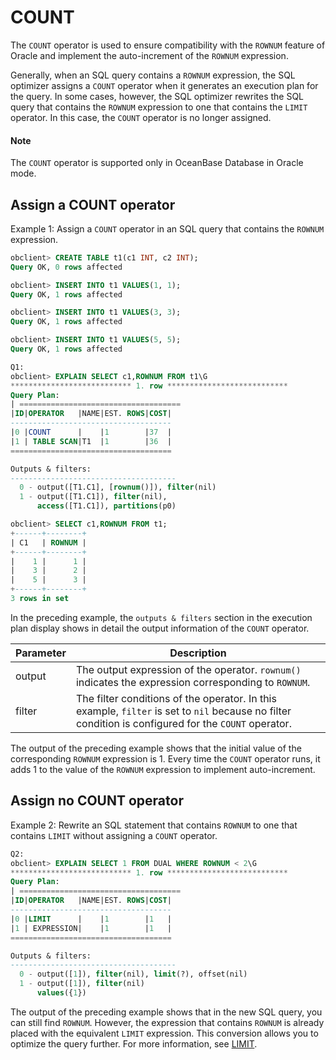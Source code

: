 # COUNT

The `COUNT` operator is used to ensure compatibility with the `ROWNUM` feature of Oracle and implement the auto-increment of the `ROWNUM` expression.

Generally, when an SQL query contains a `ROWNUM` expression, the SQL optimizer assigns a `COUNT` operator when it generates an execution plan for the query. In some cases, however, the SQL optimizer rewrites the SQL query that contains the `ROWNUM` expression to one that contains the `LIMIT` operator. In this case, the `COUNT` operator is no longer assigned.

  <main id="notice" type='explain'>
    <h4>Note</h4>
    <p>The <code>COUNT</code> operator is supported only in OceanBase Database in Oracle mode. </p>
  </main>

## Assign a COUNT operator

Example 1: Assign a `COUNT` operator in an SQL query that contains the `ROWNUM` expression.

```sql
obclient> CREATE TABLE t1(c1 INT, c2 INT);
Query OK, 0 rows affected

obclient> INSERT INTO t1 VALUES(1, 1);
Query OK, 1 rows affected

obclient> INSERT INTO t1 VALUES(3, 3);
Query OK, 1 rows affected

obclient> INSERT INTO t1 VALUES(5, 5);
Query OK, 1 rows affected

Q1:
obclient> EXPLAIN SELECT c1,ROWNUM FROM t1\G
*************************** 1. row ***************************
Query Plan:
| ====================================
|ID|OPERATOR   |NAME|EST. ROWS|COST|
------------------------------------
|0 |COUNT      |    |1        |37  |
|1 | TABLE SCAN|T1  |1        |36  |
====================================

Outputs & filters:
-------------------------------------
  0 - output([T1.C1], [rownum()]), filter(nil)
  1 - output([T1.C1]), filter(nil),
      access([T1.C1]), partitions(p0)

obclient> SELECT c1,ROWNUM FROM t1;
+------+--------+
| C1   | ROWNUM |
+------+--------+
|    1 |      1 |
|    3 |      2 |
|    5 |      3 |
+------+--------+
3 rows in set
```

In the preceding example, the `outputs & filters` section in the execution plan display shows in detail the output information of the `COUNT` operator.

| **Parameter** | **Description** |
|----------|---------------------------------------------------------------------|
| output | The output expression of the operator.  `rownum()` indicates the expression corresponding to `ROWNUM`.  |
| filter | The filter conditions of the operator.  In this example, `filter` is set to `nil` because no filter condition is configured for the `COUNT` operator.  |

The output of the preceding example shows that the initial value of the corresponding `ROWNUM` expression is 1. Every time the `COUNT` operator runs, it adds 1 to the value of the `ROWNUM` expression to implement auto-increment.

## Assign no COUNT operator

Example 2: Rewrite an SQL statement that contains `ROWNUM` to one that contains `LIMIT` without assigning a `COUNT` operator.

```sql
Q2:
obclient> EXPLAIN SELECT 1 FROM DUAL WHERE ROWNUM < 2\G
*************************** 1. row ***************************
Query Plan:
| ====================================
|ID|OPERATOR   |NAME|EST. ROWS|COST|
------------------------------------
|0 |LIMIT      |    |1        |1   |
|1 | EXPRESSION|    |1        |1   |
====================================

Outputs & filters:
-------------------------------------
  0 - output([1]), filter(nil), limit(?), offset(nil)
  1 - output([1]), filter(nil)
      values({1})
```

The output of the preceding example shows that in the new SQL query, you can still find `ROWNUM`. However, the expression that contains `ROWNUM` is already placed with the equivalent `LIMIT` expression. This conversion allows you to optimize the query further. For more information, see [LIMIT](../200.execution-plan-operator/1200.limit.md).
